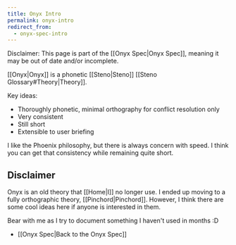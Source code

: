 ```yaml
---
title: Onyx Intro
permalink: onyx-intro
redirect_from:
  - onyx-spec-intro
---
```


Disclaimer: This page is part of the [[Onyx Spec|Onyx Spec]], meaning it may be out of date and/or incomplete.

[[Onyx|Onyx]] is a phonetic [[Steno|Steno]] [[Steno Glossary#Theory|Theory]].

Key ideas:
- Thoroughly phonetic, minimal orthography for conflict resolution only
- Very consistent
- Still short
- Extensible to user briefing

I like the Phoenix philosophy, but there is always concern with speed. I think you can get that consistency while remaining quite short.

## Disclaimer

Onyx is an old theory that [[Home|I]] no longer use. I ended up moving to a fully orthographic theory, [[Pinchord|Pinchord]]. However, I think there are some cool ideas here if anyone is interested in them.

Bear with me as I try to document something I haven't used in months :D


- [[Onyx Spec|Back to the Onyx Spec]]